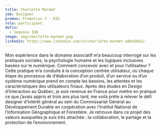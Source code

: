 ```yaml
---
title: Charlotte Marmet
job: Designer
promos: Promotion 3 - DIG
role: participant
defis:
  - Sequoia IGN
image: img/charlotte-marmet.png
linkedin: https://www.linkedin.com/in/charlotte-marmet-a60a3bb2/
---
```

Mon expérience dans le domaine associatif m’a beaucoup interrogé sur les pratiques sociales, la psychologie humaine et les logiques inclusives basées sur le numérique. Comment concevoir avec et pour l’utilisateur ? Cette pratique m’a conduite à la conception centrée utilisateur, où chaque étape du processus de d’élaboration d’un produit, d’un service ou d’un système numérique prend en compte les besoins, les attentes et les caractéristiques des utilisateurs finaux. Après des études en Design d’Interaction au Québec, je suis revenue en France pour mettre en pratique ce que j’avais appris et trois ans plus tard, me voilà prête à relever le défi designer d’intérêt général au sein du Commissariat Général au Développement Durable en coopération avec l’Institut National de l’Information Géographique et Forestière. Je retrouve dans ce projet des valeurs auxquelles je suis très attachée : la collaboration, le partage et la protection de l’environnement.